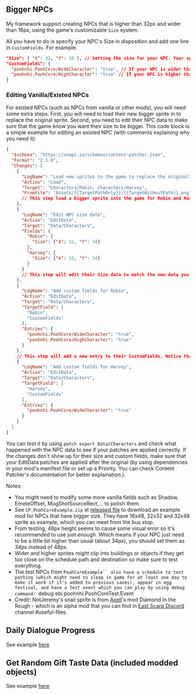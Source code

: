 ## Bigger NPCs

My framework support creating NPCs that is higher than 32px and wider than 16px, using the game's customizable `Size` system.

All you have to do is specify your NPC's Size in disposition and add one line in `CustomFields`. For example:

```json
﻿"Size": { "X": 32, "Y": 38 }, // Setting the size for your NPC. Your spritesheet for them should match this data. See example pack.
"CustomFields": {
  "poohnhi.PoohCore/WideCharacter": "true", // If your NPC is wider than 16px, put this in their CustomFields
  "poohnhi.PoohCore/HighCharacter": "true" // If your NPC is higher than 32px, put this in their CustomFields
}
```

### Editing Vanilla/Existed NPCs

For existed NPCs (such as NPCs from vanilla or other mods), you will need some extra steps. First, you will need to load their new bigger sprite in to replace the original sprite. Second, you need to edit their NPC data to make sure that the game know you want their size to be bigger. This code block is a simple example for editing an existed NPC (with comments explaining why you need it):
```json
{
  "$schema": "https://smapi.io/schemas/content-patcher.json",
  "Format": "2.1.0",
  "Changes": [
    {
      "LogName": "Load new sprites to the game to replace the original",
      "Action": "Load",
      "Target": "Characters/Robin, Characters/Harvey",
      "FromFile": "Assets/{{TargetPathOnly}}/{{TargetWithoutPath}}.png"
      // This step load a bigger sprite into the game for Robin and Harvey. It uses Content Patcher's tokens to shorten the process for multiple characters, but you can make it simpler by just calling the file path in case that you only want to edit one character. In this code here, it will load the file path at Assets/Characters/Robin.png and Assets/Characters/Harvey.png inside your mod folder. 
    },
    {
      "LogName": "Edit NPC size data",
      "Action": "EditData",
      "Target": "Data/Characters",
      "Fields": {
        "Robin": {
          "Size": {"X": 32, "Y": 34}
        },
        "Harvey": {
          "Size": {"X": 32, "Y": 34}
        }
      }
      // This step will edit their Size data to match the new data you specified. Notice that I'm using "Fields" here - this is needed because we only want to replace the Size and not the other original data. If you use "Entries", ALL of the original data will be overrwritten and we don't want it to happen.
    },
    {
      "LogName": "Add custom fields for Robin",
      "Action": "EditData",
      "Target": "Data/Characters",
      "TargetField": [
        "Robin",
        "CustomFields"
      ],
      "Entries": {
        "poohnhi.PoohCore/WideCharacter": "true",
        "poohnhi.PoohCore/HighCharacter": "true"
      }
    },
    // This step will add a new entry to their CustomFields. Notice that I'm using "TargetField" and "Entries" here. The reason for this is CustomFields can contains other mod's data and we should not touch it for better compatibility. If I use "Fields" like the Size patch above, it will replace their CustomFields and make it have only my own data. By using "TargetField" and "Entries", I won't replacing any existing data but instead add a new entry "poohnhi.PoohCore/WideCharacter": "true" to that NPC CustomFields. Do the same for other NPCs like Harvey if you want to change multiple NPCs data.
    {
      "LogName": "Add custom fields for Harvey",
      "Action": "EditData",
      "Target": "Data/Characters",
      "TargetField": [
        "Harvey",
        "CustomFields"
      ],
      "Entries": {
        "poohnhi.PoohCore/WideCharacter": "true"
      }
    }
  ]
}
```

You can test it by using `patch export Data/Characters` and check what happened with the NPC data to see if your patches are applied correctly. If the changes don't show up for their size and custom fields, make sure that your EditData patches are applied after the original (by using dependencies in your mod's manifest file or set up a Priority. You can check Content Patcher's documentation for better explaination.). 

Notes:
- You might need to modify some more vanilla fields such as Shadow, EmoteOffset, MugShotSourceRect,... to polish them.
- See `CP.PoohCoreExample.zip` at [released file](https://github.com/poohnhi/PoohCore/releases) to download an example mod for NPCs that have bigger size. They have 16x48, 32x32 and 32x48 sprite as example, which you can meet from the bus stop.
- From testing, 48px height seems to cause some visual error so it's recommended to use just enough. Which means if your NPC just need to be a little bit higher than usual (about 34px), you should set them as 34px instead of 48px.
- Wider and higher sprites might clip into buildings or objects if they get too close on the schedule path and destination so make sure to test everything.
- The test NPCs from `PoohCoreExample`` also have a schedule to test pathing (which might need to sleep in game for at least one day to make it work if it's added to previous saves), appear in egg festival, and have a test event which you can play by using debug command:
`debug ebi poohnhi.PoohCoreTest.Event`
- Credit: NotJeremy's snail sprite is from [Axell](https://next.nexusmods.com/profile/7thAxis/about-me?gameId=1303)'s mod Diamond In the Rough - which is an alpha mod that you can find in [East Scarp Discord](https://discord.gg/JgZtzUSXY3) channel #useful-files.

## Daily Dialogue Progress
See example [here](https://github.com/poohnhi/PoohCore/tree/main/.%5BCP%5D%20Daily%20Dialogue%20Progression%20Example)

## Get Random Gift Taste Data (included modded objects)
See example [here](https://github.com/poohnhi/PoohCore/tree/main/.%5BCP%5D%20More%20Gift%20Taste%20Reveal%20Dialogue)
